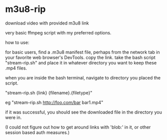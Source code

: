 # m3u8-rip
download video with provided m3u8 link

very basic ffmpeg script with my preferred options.

how to use:

for basic users, find a .m3u8 manifest file, perhaps from the network tab in your favorite web browser's DevTools. copy the link. 
take the bash script "stream-rip.sh" and place it in whatever directory you want to keep these .mp4 files. 

when you are inside the bash terminal, navigate to directory you placed the script. 

"stream-rip.sh {link} {filename}.{filetype}"

eg "stream-rip.sh http://foo.com/bar bar1.mp4"

if it was successful, you should see the downloaded file in the directory you were in.

(I could not figure out how to get around links with 'blob:' in it, or other session based auth measures.) 

